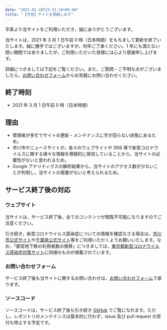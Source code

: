 ```yaml
---
date: "2021-01-20T23:31:10+09:00"
title: "【予告】サイトを閉鎖します"
---
```


平素より当サイトをご利用いただき，誠にありがとうございます。

当サイトは，2021 年 3 月 1 日午前 0 時（日本時間）をもちまして更新を終了いたします。誠に勝手ではございますが，何卒ご了承ください。1 年にも満たない短い期間ではありましたが，ご利用いただいた皆様には心より感謝申し上げます。

詳細につきましては下記をご覧ください。また，ご質問・ご不明な点がございましたら，[お問い合わせフォーム](https://forms.gle/A1a849XahuB9w7CH6)からお気軽にお問い合わせください。

## 終了時刻

- 2021 年 3 月 1 日午前 0 時（日本時間）

## 理由

- 管理者が多忙でサイトの更新・メンテナンスに手が回らない状態にあるため。
- 市川市やニュースサイトが，各々のウェブサイトや SNS 等で新型コロナウイルスに関する様々な情報を積極的に発信していることから，当サイトの必要性がないと思われるため。
- Google アナリティクスの解析結果から，当サイトのアクセス数が少ないことが判明し，当サイトの需要がないと考えられるため。

## サービス終了後の対応

### ウェブサイト

当サイトは，サービス終了後，全てのコンテンツが閲覧不可能になりますのでご注意ください。

引き続き，新型コロナウイルス感染症についての情報を確認なさる場合は，[市川市公式サイト](https://www.city.ichikawa.lg.jp/catpage/kurashi-shingatacorona.html)や[千葉県公式サイト](https://www.pref.chiba.lg.jp/cate/kfk/kenkou-iryou/kenkouzukuri/kansenshou/coronavirus.html)等をご利用いただくようお願いいたします。なお，「都営地下鉄の利用者数の推移」につきましては，[東京都新型コロナウイルス感染症対策サイト](https://stopcovid19.metro.tokyo.lg.jp)に同様のものが掲載されています。

### お問い合わせフォーム

サービス終了後も当サイトに関するお問い合わせは，[お問い合わせフォーム](https://forms.gle/A1a849XahuB9w7CH6)で承ります。

### ソースコード

ソースコードは，サービス終了後も引き続き [GitHub](https://github.com/Meiryo7743/covid-19-ichikawa) でご覧になれます。ただし，レポジトリのメンテナンスは基本的に行わず，issue 及び pull request の受付も停止する予定です。
